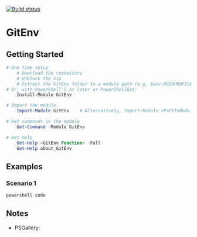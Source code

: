 [![Build status](https://ci.appveyor.com/api/projects/status/github/pldmgg/=master&svg=true)](https://ci.appveyor.com/project/pldmgg/sudo/branch/master)


# GitEnv
<Synopsis>

## Getting Started

```powershell
# One time setup
    # Download the repository
    # Unblock the zip
    # Extract the GitEnv folder to a module path (e.g. $env:USERPROFILE\Documents\WindowsPowerShell\Modules\)
# Or, with PowerShell 5 or later or PowerShellGet:
    Install-Module GitEnv

# Import the module.
    Import-Module GitEnv    # Alternatively, Import-Module <PathToModuleFolder>

# Get commands in the module
    Get-Command -Module GitEnv

# Get help
    Get-Help <GitEnv Function> -Full
    Get-Help about_GitEnv
```

## Examples

### Scenario 1

```powershell
powershell code
```

## Notes

* PSGallery: 
